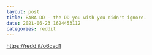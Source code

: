 ```yaml
--- 
layout: post 
title: BABA DD - the DD you wish you didn't ignore. 
date: 2021-06-23 1624453112 
categories: reddit 
--- 
```

https://redd.it/o6cad1